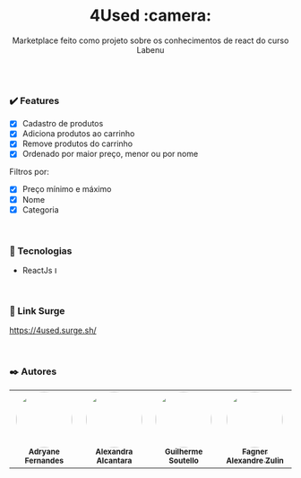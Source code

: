 <h1 align='center'>4Used :camera:</h1>
<p align='center'>Marketplace feito como projeto sobre os conhecimentos de react do curso Labenu</p>
<br /><br />



### :heavy_check_mark: Features 
- [x] Cadastro de produtos
- [x] Adiciona produtos ao carrinho 
- [x] Remove produtos do carrinho
- [x] Ordenado por maior preço, menor ou por nome

Filtros por: 
  - [x] Preço mínimo e máximo
  - [x] Nome
  - [x] Categoria

<br />

### :wrench: Tecnologias 
- ReactJs <img src="https://miro.medium.com/max/500/1*cPh7ujRIfcHAy4kW2ADGOw.png" width="12px" alt="Logo react"/>

<br />

### :rocket: Link Surge 
https://4used.surge.sh/

<br />

### :black_nib: Autores 
<table>
  <tr>
    <td align="center"><a href="https://github.com/adryanefernandes"><img style="border-radius: 50%;" src="https://avatars.githubusercontent.com/u/76170319?s=400&u=c79a37b29d25709e380c64ae9d9432b35f72638e&v=4" width="100px;" alt=""/><br /><sub><b>Adryane Fernandes</b></sub></a><br />
    <td align="center"><a href="https://github.com/alexa2me"><img style="border-radius: 50%;" src="https://avatars.githubusercontent.com/u/63327969?v=4" width="100px;" alt=""/><br /><sub><b>Alexandra Alcantara</b></sub></a><br />
    <td align="center"><a href="https://github.com/guilhermesoutello"><img style="border-radius: 50%;" src="https://avatars.githubusercontent.com/u/77966501?v=4" width="100px;" alt=""/><br /><sub><b>Guilherme Soutello</b></sub></a><br />
    <td align="center"><a href="https://github.com/fagnerzulin"><img style="border-radius: 50%;" src="https://avatars.githubusercontent.com/u/52076737?v=4" width="100px;" alt=""/><br /><sub><b>Fagner Alexandre Zulin</b></sub></a><br />
  </tr>
</table>
